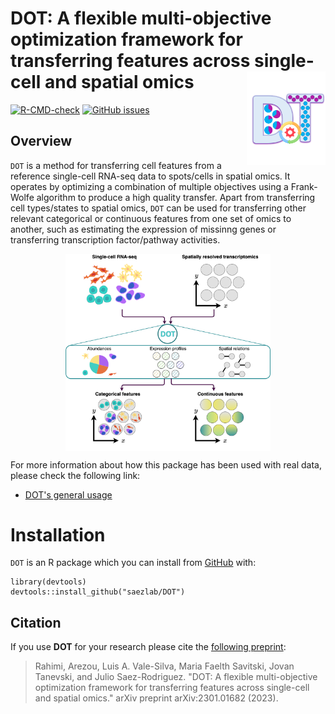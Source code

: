 # DOT: A flexible multi-objective optimization framework for transferring features across single-cell and spatial omics <img src="figures/DOT_icon.png" align="right" height = "150"/>

<!-- badges: start -->
[![R-CMD-check](https://github.com/saezlab/DOT/actions/workflows/R-CMD-check.yaml/badge.svg?branch=main)](https://github.com/saezlab/DOT/actions/workflows/R-CMD-check.yaml)
[![GitHub issues](https://img.shields.io/github/issues/saezlab/DOT)](https://github.com/saezlab/DOT/issues)

<!-- badges: end -->

## Overview

`DOT` is a method for transferring cell features from a reference single-cell RNA-seq data to spots/cells in spatial omics. It operates by optimizing a combination of multiple objectives using a Frank-Wolfe algorithm to produce a high quality transfer. Apart from transferring cell types/states to spatial omics, `DOT` can be used for transferring other relevant categorical or continuous features from one set of omics to another, such as estimating the expression of missinng genes or transferring transcription factor/pathway activities.
<p align="center" width="100%">
    <img src="figures/overview.png" align="center" width="65%">
</p>

For more information about how this package has been used with real data, please check the following link:

- [DOT's general usage](articles/DOT.md)

# Installation
`DOT` is an R package which you can install from [GitHub](https://github.com/) with:

```{r github_install, eval=FALSE}
library(devtools)
devtools::install_github("saezlab/DOT")
```

## Citation
If you use **DOT** for your research please cite the [following preprint](https://arxiv.org/abs/2301.01682): 

> Rahimi, Arezou, Luis A. Vale-Silva, Maria Faelth Savitski, Jovan Tanevski, and Julio Saez-Rodriguez. "DOT: A flexible multi-objective optimization framework for transferring features across single-cell and spatial omics." arXiv preprint arXiv:2301.01682 (2023).

